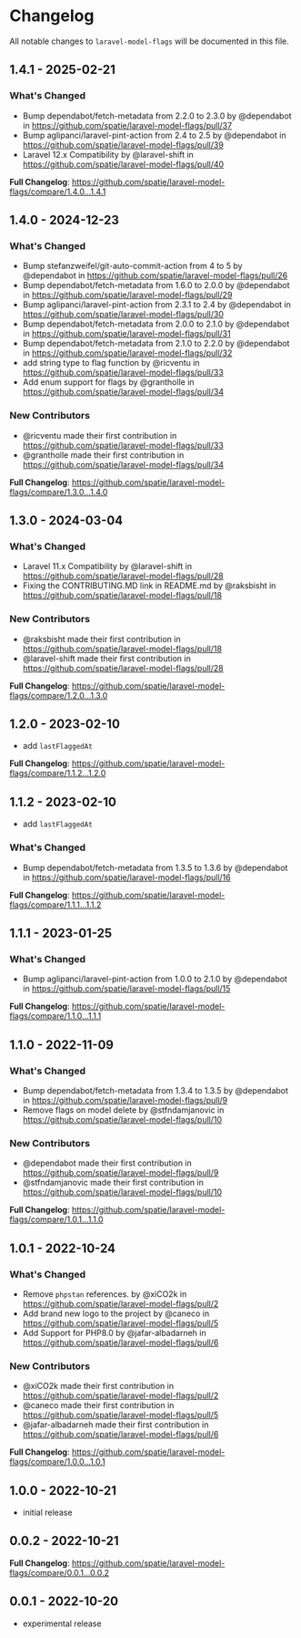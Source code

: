 # Changelog

All notable changes to `laravel-model-flags` will be documented in this file.

## 1.4.1 - 2025-02-21

### What's Changed

* Bump dependabot/fetch-metadata from 2.2.0 to 2.3.0 by @dependabot in https://github.com/spatie/laravel-model-flags/pull/37
* Bump aglipanci/laravel-pint-action from 2.4 to 2.5 by @dependabot in https://github.com/spatie/laravel-model-flags/pull/39
* Laravel 12.x Compatibility by @laravel-shift in https://github.com/spatie/laravel-model-flags/pull/40

**Full Changelog**: https://github.com/spatie/laravel-model-flags/compare/1.4.0...1.4.1

## 1.4.0 - 2024-12-23

### What's Changed

* Bump stefanzweifel/git-auto-commit-action from 4 to 5 by @dependabot in https://github.com/spatie/laravel-model-flags/pull/26
* Bump dependabot/fetch-metadata from 1.6.0 to 2.0.0 by @dependabot in https://github.com/spatie/laravel-model-flags/pull/29
* Bump aglipanci/laravel-pint-action from 2.3.1 to 2.4 by @dependabot in https://github.com/spatie/laravel-model-flags/pull/30
* Bump dependabot/fetch-metadata from 2.0.0 to 2.1.0 by @dependabot in https://github.com/spatie/laravel-model-flags/pull/31
* Bump dependabot/fetch-metadata from 2.1.0 to 2.2.0 by @dependabot in https://github.com/spatie/laravel-model-flags/pull/32
* add string type to flag function by @ricventu in https://github.com/spatie/laravel-model-flags/pull/33
* Add enum support for flags by @grantholle in https://github.com/spatie/laravel-model-flags/pull/34

### New Contributors

* @ricventu made their first contribution in https://github.com/spatie/laravel-model-flags/pull/33
* @grantholle made their first contribution in https://github.com/spatie/laravel-model-flags/pull/34

**Full Changelog**: https://github.com/spatie/laravel-model-flags/compare/1.3.0...1.4.0

## 1.3.0 - 2024-03-04

### What's Changed

* Laravel 11.x Compatibility by @laravel-shift in https://github.com/spatie/laravel-model-flags/pull/28
* Fixing the CONTRIBUTING.MD link in README.md by @raksbisht in https://github.com/spatie/laravel-model-flags/pull/18

### New Contributors

* @raksbisht made their first contribution in https://github.com/spatie/laravel-model-flags/pull/18
* @laravel-shift made their first contribution in https://github.com/spatie/laravel-model-flags/pull/28

**Full Changelog**: https://github.com/spatie/laravel-model-flags/compare/1.2.0...1.3.0

## 1.2.0 - 2023-02-10

- add `lastFlaggedAt`

**Full Changelog**: https://github.com/spatie/laravel-model-flags/compare/1.1.2...1.2.0

## 1.1.2 - 2023-02-10

- add `lastFlaggedAt`

### What's Changed

- Bump dependabot/fetch-metadata from 1.3.5 to 1.3.6 by @dependabot in https://github.com/spatie/laravel-model-flags/pull/16

**Full Changelog**: https://github.com/spatie/laravel-model-flags/compare/1.1.1...1.1.2

## 1.1.1 - 2023-01-25

### What's Changed

- Bump aglipanci/laravel-pint-action from 1.0.0 to 2.1.0 by @dependabot in https://github.com/spatie/laravel-model-flags/pull/15

**Full Changelog**: https://github.com/spatie/laravel-model-flags/compare/1.1.0...1.1.1

## 1.1.0 - 2022-11-09

### What's Changed

- Bump dependabot/fetch-metadata from 1.3.4 to 1.3.5 by @dependabot in https://github.com/spatie/laravel-model-flags/pull/9
- Remove flags on model delete by @stfndamjanovic in https://github.com/spatie/laravel-model-flags/pull/10

### New Contributors

- @dependabot made their first contribution in https://github.com/spatie/laravel-model-flags/pull/9
- @stfndamjanovic made their first contribution in https://github.com/spatie/laravel-model-flags/pull/10

**Full Changelog**: https://github.com/spatie/laravel-model-flags/compare/1.0.1...1.1.0

## 1.0.1 - 2022-10-24

### What's Changed

- Remove `phpstan` references. by @xiCO2k in https://github.com/spatie/laravel-model-flags/pull/2
- Add brand new logo to the project by @caneco in https://github.com/spatie/laravel-model-flags/pull/5
- Add Support for PHP8.0 by @jafar-albadarneh in https://github.com/spatie/laravel-model-flags/pull/6

### New Contributors

- @xiCO2k made their first contribution in https://github.com/spatie/laravel-model-flags/pull/2
- @caneco made their first contribution in https://github.com/spatie/laravel-model-flags/pull/5
- @jafar-albadarneh made their first contribution in https://github.com/spatie/laravel-model-flags/pull/6

**Full Changelog**: https://github.com/spatie/laravel-model-flags/compare/1.0.0...1.0.1

## 1.0.0 - 2022-10-21

- initial release

## 0.0.2 - 2022-10-21

**Full Changelog**: https://github.com/spatie/laravel-model-flags/compare/0.0.1...0.0.2

## 0.0.1 - 2022-10-20

- experimental release
